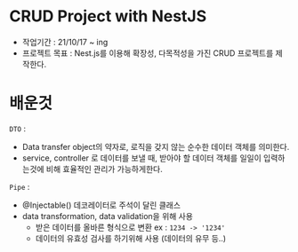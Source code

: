 # CRUD Project with NestJS

- 작업기간 : 21/10/17 ~ ing
- 프로젝트 목표 : Nest.js를 이용해 확장성, 다목적성을 가진 CRUD 프로젝트를 제작한다.

# 배운것

`DTO` :

- Data transfer object의 약자로, 로직을 갖지 않는 순수한 데이터 객체를 의미한다.
- service, controller 로 데이터를 보낼 때, 받아야 할 데이터 객체를 일일이 입력하는것에 비해 효율적인 관리가 가능하게한다.

`Pipe` :

- @Injectable() 데코레이터로 주석이 달린 클래스
- data transformation, data validation을 위해 사용
  - 받은 데이터를 올바른 형식으로 변환 ex : `1234 -> '1234'`
  - 데이터의 유효성 검사를 하기위해 사용 (데이터의 유무 등..)
